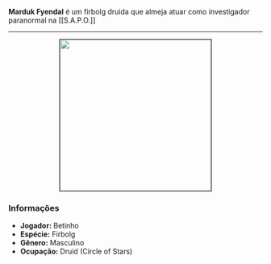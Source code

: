 **Marduk Fyendal** é um firbolg druida que almeja atuar como investigador paranormal na [[S.A.P.O.]]

---

<div style="text-align: center;">
<img src="https://i.imgur.com/I98vj5W.png" width="300" style="border: 1px solid black;">
</div>

### Informações

- **Jogador:** Betinho
- **Espécie:** Firbolg
- **Gênero:** Masculino
- **Ocupação:** Druid (Circle of Stars)
